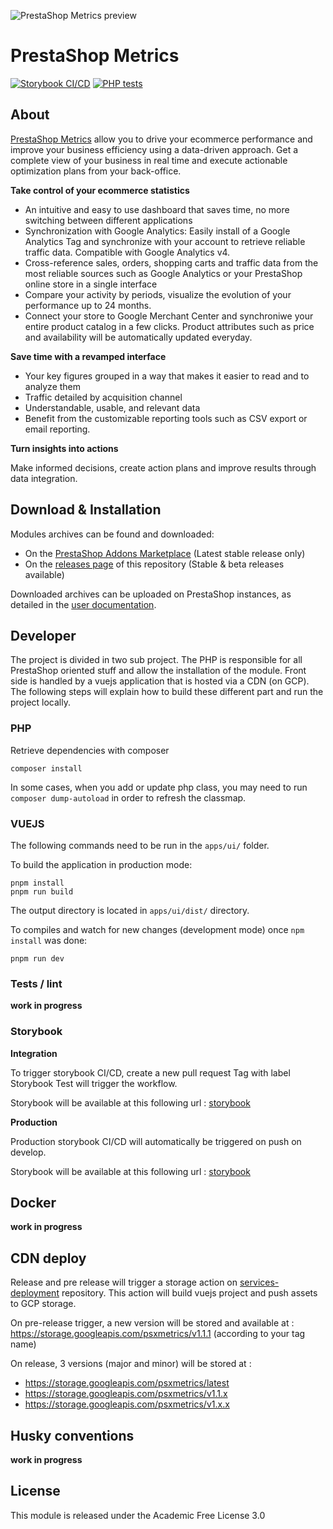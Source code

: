 ![PrestaShop Metrics preview](.github/pics/metrics-preview.webp)

# PrestaShop Metrics

[![Storybook CI/CD](https://github.com/PrestaShopCorp/ps_metrics/actions/workflows/ci-cd-storybook.yml/badge.svg)](https://github.com/PrestaShopCorp/ps_metrics/actions/workflows/ci-cd-storybook.yml)
[![PHP tests](https://github.com/PrestaShopCorp/ps_metrics/actions/workflows/php.yml/badge.svg)](https://github.com/PrestaShopCorp/ps_metrics/actions/workflows/php.yml)

## About

[PrestaShop Metrics](https://addons.prestashop.com/analytics-statistics/) allow you to drive your ecommerce performance and improve your business efficiency using a data-driven approach. Get a complete view of your business in real time and execute actionable optimization plans from your back-office.

**Take control of your ecommerce statistics**

- An intuitive and easy to use dashboard that saves time, no more switching between different applications
- Synchronization with Google Analytics: Easily install of a Google Analytics Tag and synchronize with your account to retrieve reliable traffic data. Compatible with Google Analytics v4.
- Cross-reference sales, orders, shopping carts and traffic data from the most reliable sources such as Google Analytics or your PrestaShop online store in a single interface
- Compare your activity by periods, visualize the evolution of your performance up to 24 months.
- Connect your store to Google Merchant Center and synchroniwe your entire product catalog in a few clicks. Product attributes such as price and availability will be automatically updated everyday.

**Save time with a revamped interface**

- Your key figures grouped in a way that makes it easier to read and to analyze them
- Traffic detailed by acquisition channel
- Understandable, usable, and relevant data
- Benefit from the customizable reporting tools such as CSV export or email reporting.

**Turn insights into actions**

Make informed decisions, create action plans and improve results through data integration.

## Download & Installation

Modules archives can be found and downloaded:

- On the [PrestaShop Addons Marketplace](https://addons.prestashop.com/analytics-statistics/49583-prestashop-metrics.html) (Latest stable release only)
- On the [releases page](https://github.com/PrestaShopCorp/ps_metrics/releases) of this repository (Stable & beta releases available)

Downloaded archives can be uploaded on PrestaShop instances, as detailed in the [user documentation](https://doc.prestashop.com/display/PS17/Modules+Selection#ModulesSelection-Uploadingamodulemanually).

## Developer

The project is divided in two sub project. The PHP is responsible for all PrestaShop oriented stuff and allow the installation of the module.
Front side is handled by a vuejs application that is hosted via a CDN (on GCP).
The following steps will explain how to build these different part and run the project locally.

### PHP

Retrieve dependencies with composer

```
composer install
```

In some cases, when you add or update php class, you may need to run `composer dump-autoload` in order to refresh the classmap.

### VUEJS

The following commands need to be run in the `apps/ui/` folder.

To build the application in production mode:

```
pnpm install
pnpm run build
```

The output directory is located in `apps/ui/dist/` directory.

To compiles and watch for new changes (development mode) once `npm install` was done:

```
pnpm run dev
```

### Tests / lint

**work in progress**

### Storybook

**Integration**

To trigger storybook CI/CD, create a new pull request
Tag with label Storybook Test will trigger the workflow.

Storybook will be available at this following url : [storybook](https://storybook-metrics.psessentials-integration.net)

**Production**

Production storybook CI/CD will automatically be triggered on push on develop.

Storybook will be available at this following url : [storybook](https://storybook-metrics.psessentials.net)

## Docker

**work in progress**

## CDN deploy

Release and pre release will trigger a storage action on [services-deployment](https://github.com/PrestaShopCorp/services-deployment) repository.
This action will build vuejs project and push assets to GCP storage.

On pre-release trigger, a new version will be stored and available at : https://storage.googleapis.com/psxmetrics/v1.1.1 (according to your tag name)

On release, 3 versions (major and minor) will be stored at :

- https://storage.googleapis.com/psxmetrics/latest
- https://storage.googleapis.com/psxmetrics/v1.1.x
- https://storage.googleapis.com/psxmetrics/v1.x.x

## Husky conventions

**work in progress**

## License

This module is released under the Academic Free License 3.0
